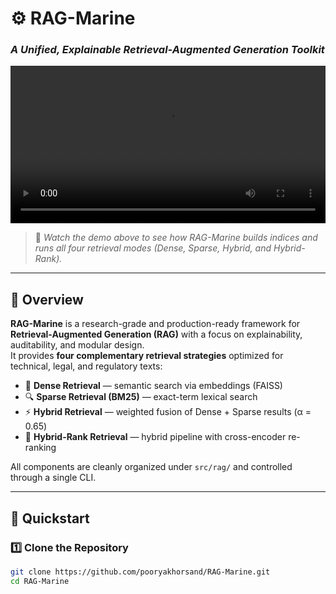 # ⚙️ RAG-Marine  
### _A Unified, Explainable Retrieval-Augmented Generation Toolkit_

<p align="center">
  <video src="https://github.com/user-attachments/assets/7d4e911d-e31e-4c07-9aba-93227cd2c9f7" width="100%" controls>
    Your browser does not support the video tag.
  </video>
</p>

> 🎥 *Watch the demo above to see how RAG-Marine builds indices and runs all four retrieval modes (Dense, Sparse, Hybrid, and Hybrid-Rank).*

---

## 🌊 Overview

**RAG-Marine** is a research-grade and production-ready framework for  
**Retrieval-Augmented Generation (RAG)** with a focus on explainability,  
auditability, and modular design.  
It provides **four complementary retrieval strategies** optimized for technical, legal, and regulatory texts:

- 🧠 **Dense Retrieval** — semantic search via embeddings (FAISS)  
- 🔍 **Sparse Retrieval (BM25)** — exact-term lexical search  
- ⚡ **Hybrid Retrieval** — weighted fusion of Dense + Sparse results (α = 0.65)  
- 🎯 **Hybrid-Rank Retrieval** — hybrid pipeline with cross-encoder re-ranking  

All components are cleanly organized under `src/rag/` and controlled through a single CLI.

---

## 🚀 Quickstart

### 1️⃣ Clone the Repository
```bash
git clone https://github.com/pooryakhorsand/RAG-Marine.git
cd RAG-Marine
